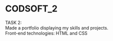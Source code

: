 # CODSOFT_2
TASK 2:</br>
Made a portfolio displaying my skills and projects.</br>
Front-end technologies: HTML and CSS
